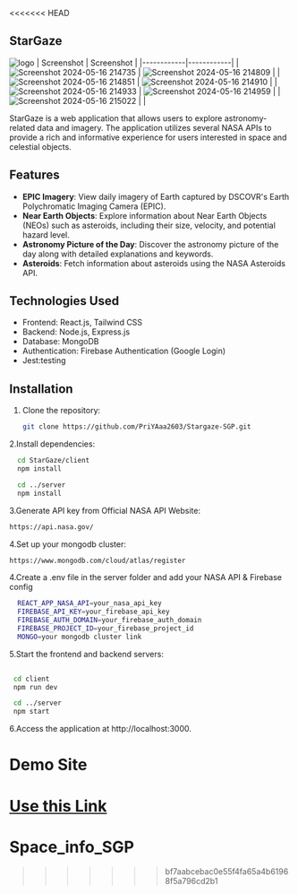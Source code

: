 <<<<<<< HEAD

## StarGaze

![logo](https://github.com/sliitcsse/se3040-assignment02-SarangaSiriwardhana9/assets/99233703/29c6bc8e-95a1-4b09-973b-a043c86dfb9c)
| Screenshot | Screenshot |
|------------|------------|
| ![Screenshot 2024-05-16 214735](https://github.com/SarangaSiriwardhana9/StarGraze/assets/99233703/7e09c768-661f-4395-829c-2d95abe90f5c) | ![Screenshot 2024-05-16 214809](https://github.com/SarangaSiriwardhana9/StarGraze/assets/99233703/d24635b2-26cb-4640-bf54-a75d76bf7732) |
| ![Screenshot 2024-05-16 214851](https://github.com/SarangaSiriwardhana9/StarGraze/assets/99233703/daa4362e-f5fc-4291-87a3-dd9e5d8bff5e) | ![Screenshot 2024-05-16 214910](https://github.com/SarangaSiriwardhana9/StarGraze/assets/99233703/ffc0e716-95ca-4fbb-8004-9d4c56bfee0f) |
| ![Screenshot 2024-05-16 214933](https://github.com/SarangaSiriwardhana9/StarGraze/assets/99233703/3499c0f2-50fe-4704-b9bb-12583ef1f8a4) | ![Screenshot 2024-05-16 214959](https://github.com/SarangaSiriwardhana9/StarGraze/assets/99233703/b5de2f2b-b405-4dba-89a5-2583bc50d072) |
| ![Screenshot 2024-05-16 215022](https://github.com/SarangaSiriwardhana9/StarGraze/assets/99233703/6dda1623-1d4c-49be-a6a3-4e80040a7058) |              |


StarGaze is a web application that allows users to explore astronomy-related data and imagery. The application utilizes several NASA APIs to provide a rich and informative experience for users interested in space and celestial objects.

## Features

- **EPIC Imagery**: View daily imagery of Earth captured by DSCOVR's Earth Polychromatic Imaging Camera (EPIC).
- **Near Earth Objects**: Explore information about Near Earth Objects (NEOs) such as asteroids, including their size, velocity, and potential hazard level.
- **Astronomy Picture of the Day**: Discover the astronomy picture of the day along with detailed explanations and keywords.
- **Asteroids**: Fetch information about asteroids using the NASA Asteroids API.

## Technologies Used

- Frontend: React.js, Tailwind CSS
- Backend: Node.js, Express.js
- Database: MongoDB
- Authentication: Firebase Authentication (Google Login)
- Jest:testing

## Installation

1. Clone the repository:

   ```bash
   git clone https://github.com/PriYAaa2603/Stargaze-SGP.git 
   ```

2.Install dependencies:

  ```bash
    cd StarGaze/client
    npm install

    cd ../server
    npm install
  ```

3.Generate API key from Official NASA API Website:

   ```bash
   https://api.nasa.gov/
 ```
4.Set up your mongodb cluster:

   ```bash
   https://www.mongodb.com/cloud/atlas/register
 ```
4.Create a .env file in the server folder and add your NASA API & Firebase config

  ```bash
    REACT_APP_NASA_API=your_nasa_api_key
    FIREBASE_API_KEY=your_firebase_api_key
    FIREBASE_AUTH_DOMAIN=your_firebase_auth_domain
    FIREBASE_PROJECT_ID=your_firebase_project_id
    MONGO=your mongodb cluster link
  ```
5.Start the frontend and backend servers:

   ```bash
    
    cd client
    npm run dev

    cd ../server
    npm start

   ```
6.Access the application at http://localhost:3000.


# Demo Site 
[Use this Link](https://stargraze-deploy.onrender.com)
=======
# Space_info_SGP
>>>>>>> bf7aabcebac0e55f4fa65a4b61968f5a796cd2b1
